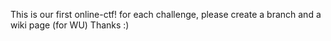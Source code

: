 This is our first online-ctf!
for each challenge, please create a branch and a wiki page (for WU)
Thanks :)


